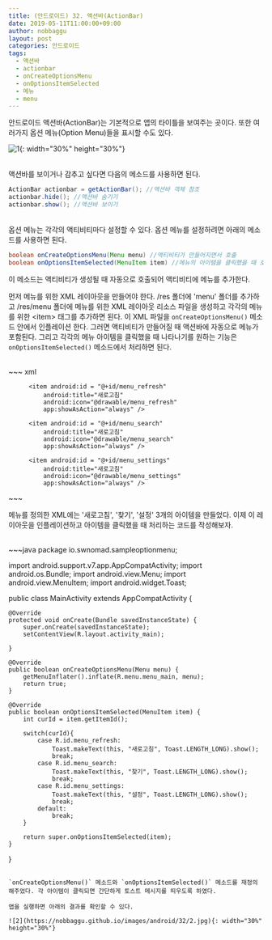 ```yaml
---
title: (안드로이드) 32. 액션바(ActionBar)
date: 2019-05-11T11:00:00+09:00
author: nobbaggu
layout: post
categories: 안드로이드
tags:
  - 액션바
  - actionbar
  - onCreateOptionsMenu
  - onOptionsItemSelected
  - 메뉴
  - menu
---
```


안드로이드 액션바(ActionBar)는 기본적으로 앱의 타이틀을 보여주는 곳이다. 또한 여러가지 옵션 메뉴(Option Menu)들을 표시할 수도 있다.

![1](https://nobbaggu.github.io/images/android/32/1.png){: width="30%" height="30%"}

<br>
액션바를 보이거나 감추고 싶다면 다음의 메소드를 사용하면 된다.

~~~java
ActionBar actionbar = getActionBar(); //액션바 객체 참조
actionbar.hide(); //액션바 숨기기
actionbar.show(); //액션바 보이기
~~~

<br>
옵션 메뉴는 각각의 액티비티마다 설정할 수 있다. 옵션 메뉴를 설정하려면 아래의 메소드를 사용하면 된다.

~~~ java
boolean onCreateOptionsMenu(Menu menu) //액티비티가 만들어지면서 호출
boolean onOptionsItemSelected(MenuItem item) //메뉴의 아이템을 클릭했을 때 호출
~~~

이 메소드는 액티비티가 생성될 때 자동으로 호출되어 액티비티에 메뉴를 추가한다.

먼저 메뉴를 위한 XML 레이아웃을 만들어야 한다. /res 폴더에 'menu' 폴더를 추가하고 /res/menu 폴더에 메뉴를 위한 XML 레이아웃 리소스 파일을 생성하고 각각의 메뉴를 위한 \<item\> 태그를 추가하면 된다. 이 XML 파일을 `onCreateOptionsMenu()` 메소드 안에서 인플레이션 한다. 그러면 액티비티가 만들어질 때 액션바에 자동으로 메뉴가 포함된다. 그리고 각각의 메뉴 아이템을 클릭했을 때 나타나기를 원하는 기능은 `onOptionsItemSelected()` 메소드에서 처리하면 된다.

<br>
~~~ xml
<?xml version="1.0" encoding="utf-8"?>
<menu xmlns:android="http://schemas.android.com/apk/res/android"
    xmlns:app="http://schemas.android.com/apk/res-auto">

    <item android:id = "@+id/menu_refresh"
        android:title="새로고침"
        android:icon="@drawable/menu_refresh"
        app:showAsAction="always" />

    <item android:id = "@+id/menu_search"
        android:title="새로고침"
        android:icon="@drawable/menu_search"
        app:showAsAction="always" />

    <item android:id = "@+id/menu_settings"
        android:title="새로고침"
        android:icon="@drawable/menu_settings"
        app:showAsAction="always" />

</menu>
~~~

메뉴를 정의한 XML에는 '새로고침', '찾기', '설정' 3개의 아이템을 만들었다. 이제 이 레이아웃을 인플레이션하고 아이템을 클릭했을 때 처리하는 코드를 작성해보자.

<br>
~~~java
package io.swnomad.sampleoptionmenu;

import android.support.v7.app.AppCompatActivity;
import android.os.Bundle;
import android.view.Menu;
import android.view.MenuItem;
import android.widget.Toast;

public class MainActivity extends AppCompatActivity {

    @Override
    protected void onCreate(Bundle savedInstanceState) {
        super.onCreate(savedInstanceState);
        setContentView(R.layout.activity_main);

    }

    @Override
    public boolean onCreateOptionsMenu(Menu menu) {
        getMenuInflater().inflate(R.menu.menu_main, menu);
        return true;
    }

    @Override
    public boolean onOptionsItemSelected(MenuItem item) {
        int curId = item.getItemId();

        switch(curId){
            case R.id.menu_refresh:
                Toast.makeText(this, "새로고침", Toast.LENGTH_LONG).show();
                break;
            case R.id.menu_search:
                Toast.makeText(this, "찾기", Toast.LENGTH_LONG).show();
                break;
            case R.id.menu_settings:
                Toast.makeText(this, "설정", Toast.LENGTH_LONG).show();
                break;
            default:
                break;
        }

        return super.onOptionsItemSelected(item);
    }
}
~~~

`onCreateOptionsMenu()` 메소드와 `onOptionsItemSelected()` 메소드를 재정의 해주었다. 각 아이템이 클릭되면 간단하게 토스트 메시지를 띄우도록 하였다.

앱을 실행하면 아래의 결과를 확인할 수 있다.

![2](https://nobbaggu.github.io/images/android/32/2.jpg){: width="30%" height="30%"}